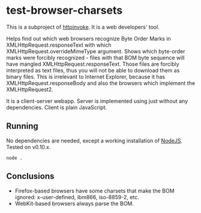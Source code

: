 # test-browser-charsets

This is a subproject of [httpinvoke](https://npmjs.org/package/httpinvoke).
It is a web developers' tool.

Helps find out which web browsers recognize Byte Order Marks in XMLHttpRequest.responseText with which XMLHttpRequest.overrideMimeType argument.
Shows which byte-order marks were forcibly recognized - files with that BOM byte sequence will have mangled XMLHttpRequest.responseText.
Those files are forcibly interpreted as text files, thus you will not be able to download them as binary files.
This is irrelevant to Internet Explorer, because it has XMLHttpRequest.responseBody and also the browsers which implement the XMLHttpRequest2.

It is a client-server webapp.
Server is implemented using just  without any dependencies.
Client is plain JavaScript.

## Running

No dependencies are needed, except a working installation of [NodeJS](http://nodejs.org).
Tested on v0.10.x.

    node .

## Conclusions

* Firefox-based browsers have some charsets that make the BOM ignored: x-user-defined, ibm866, iso-8859-2, etc.
* WebKit-based browsers always parse the BOM.
